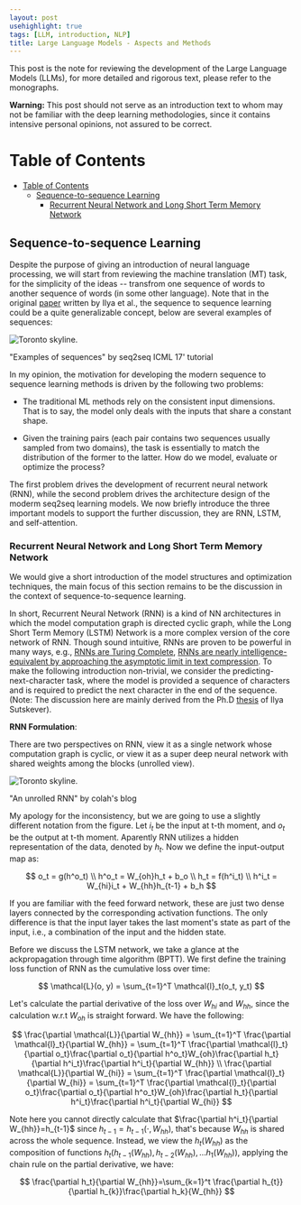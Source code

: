```yaml
---
layout: post
usehighlight: true
tags: [LLM, introduction, NLP]
title: Large Language Models - Aspects and Methods
---
```



This post is the note for reviewing the development of the Large Language Models (LLMs), for more detailed and rigorous text, please refer to the monographs.

**Warning:** This post should not serve as an introduction text to whom may not be familiar with the deep learning methodologies, since it contains intensive personal opinions, not assured to be correct.

# Table of Contents
- [Table of Contents](#table-of-contents)
  - [Sequence-to-sequence Learning](#sequence-to-sequence-learning)
    - [Recurrent Neural Network and Long Short Term Memory Network](#recurrent-neural-network-and-long-short-term-memory-network)

## Sequence-to-sequence Learning

Despite the purpose of giving an introduction of neural language processing, we will start from reviewing  the machine translation (MT) task, for the simplicity  of the ideas -- transfrom one sequence of words to another sequence of words (in some other language).  Note that in the original [paper](https://arxiv.org/pdf/1409.3215.pdf) written by Ilya et al., the sequence to sequence learning could be a quite generalizable concept, below are several examples of sequences:

<img style="display: block;" class="img-fluid" src="https://i.imgur.com/ZVfrUta.png" alt="Toronto skyline.">
<p class="small">"Examples of sequences" by seq2seq ICML 17' tutorial</p>

In my opinion, the motivation for developing the modern sequence to sequence learning methods is driven by the following two problems:

* The traditional ML methods rely on the consistent input dimensions. That is to say, the model only deals with the inputs that share a constant shape.

* Given the training pairs (each pair contains two sequences usually sampled from two domains), the task is essentially to match the distribution of the former to the latter. How do we model, evaluate or optimize the process?

The first problem drives the development of recurrent neural network (RNN), while the second problem drives the architecture design of the moderm seq2seq learning models. We now briefly introduce the three important models to support the further discussion, they are RNN, LSTM, and self-attention.

### Recurrent Neural Network and Long Short Term Memory Network

We would give a short introduction of the model structures and optimization techniques, the main focus of this section remains to be the discussion in the context of sequence-to-sequence learning.

In short, Recurrent Neural Network (RNN) is a kind of NN architectures in which the model computation graph is directed cyclic graph, while the Long Short Term Memory (LSTM) Network is a more complex version of the core network of RNN. Though sound intuitive, RNNs are proven to be powerful in many ways, e.g., [RNNs are Turing Complete](https://binds.cs.umass.edu/papers/1995_Siegelmann_Science.pdf), [RNNs are nearly intelligence-equivalent by approaching the asymptotic limit in text compression](http://www.vetta.org/documents/Machine_Super_Intelligence.pdf). To make the following introduction non-trivial, we consider the predicting-next-character task, where the model is provided a sequence of characters and is required to predict the next character in the end of the sequence. (Note: The discussion here are mainly derived from the Ph.D [thesis](http://www.cs.utoronto.ca/~ilya/pubs/ilya_sutskever_phd_thesis.pdf) of Ilya Sutskever).

**RNN Formulation**:

There are two perspectives on RNN, view it as a single network whose computation graph is cyclic, or view it as a super deep neural network with shared weights among the blocks (unrolled view). 

<img style="display: block;" class="img-fluid" src="https://i.imgur.com/ELw9Iu9.png" alt="Toronto skyline.">
<p class="small">"An unrolled RNN" by colah's blog</p>

My apology for the inconsistency, but we are going to use a slightly different notation from the figure. Let $i_t$ be the input at t-th moment, and $o_t$ be the output at t-th moment. Aparently RNN utilizes a hidden representation of the data, denoted by $h_t$. Now we define the input-output map as:

$$
o_t = g(h^o_t) \\
h^o_t = W_{oh}h_t + b_o \\
h_t = f(h^i_t) \\
h^i_t = W_{hi}i_t + W_{hh}h_{t-1} + b_h
$$

If you are familiar with the feed forward network, these are just two dense layers connected by the corresponding activation functions. The only difference is that the input layer takes the last moment's state as part of the input, i.e., a combination of the input and the hidden state. 

Before we discuss the LSTM network, we take a glance at the ackpropagation through time algorithm (BPTT). We first define the training loss function of RNN as the cumulative loss over time:

$$
\mathcal{L}(o, y) = \sum_{t=1}^T \mathcal{l}_t(o_t, y_t)
$$

Let's calculate the partial derivative of the loss over $W_{hi}$ and $W_{hh}$, since the calculation w.r.t $W_{oh}$ is straight forward. We have the following:

$$
\frac{\partial \mathcal{L}}{\partial W_{hh}} = \sum_{t=1}^T \frac{\partial \mathcal{l}_t}{\partial W_{hh}} =  \sum_{t=1}^T \frac{\partial \mathcal{l}_t}{\partial o_t}\frac{\partial o_t}{\partial h^o_t}W_{oh}\frac{\partial h_t}{\partial h^i_t}\frac{\partial h^i_t}{\partial W_{hh}} \\
\frac{\partial \mathcal{L}}{\partial W_{hi}} = \sum_{t=1}^T \frac{\partial \mathcal{l}_t}{\partial W_{hi}} =  \sum_{t=1}^T \frac{\partial \mathcal{l}_t}{\partial o_t}\frac{\partial o_t}{\partial h^o_t}W_{oh}\frac{\partial h_t}{\partial h^i_t}\frac{\partial h^i_t}{\partial W_{hi}}
$$

Note here you cannot directly calculate that $\frac{\partial h^i_t}{\partial W_{hh}}=h_{t-1}$ since $h_{t-1} = h_{t-1}(\cdot, W_{hh})$, that's because $W_{hh}$ is shared across the whole sequence. Instead, we view the $h_t(W_{hh})$ as the composition of functions $h_t(h_{t-1}(W_{hh}), h_{t-2}(W_{hh}), ... h_{1}(W_{hh}))$, applying the chain rule on the partial derivative, we have:

$$
\frac{\partial h_t}{\partial W_{hh}}=\sum_{k=1}^t \frac{\partial h_{t}}{\partial h_{k}}\frac{\partial h_k}{W_{hh}}
$$